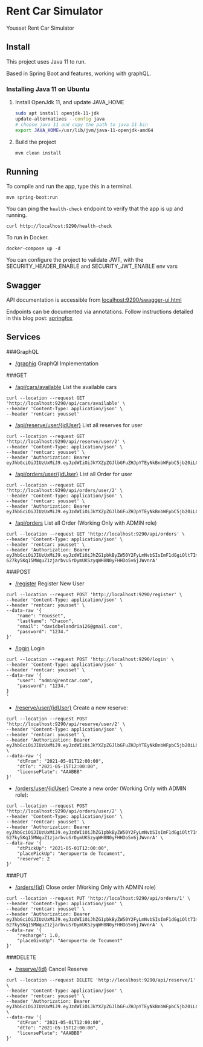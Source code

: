 # Rent Car Simulator

Yousset Rent Car Simulator

## Install

This project uses Java 11 to run. 

Based in Spring Boot and features, working with graphQL.

### Installing Java 11 on Ubuntu

1. Install OpenJdk 11, and update JAVA_HOME  
    ```bash
    sudo apt install openjdk-11-jdk
    update-alternatives --config java
    # choose java 11 and copy the path to java 11 bin
    export JAVA_HOME=/usr/lib/jvm/java-11-openjdk-amd64
    ```
    
2. Build the project

    ```bash
    mvn clean install
    ```
    
## Running

To compile and run the app, type this in a terminal. 

    mvn spring-boot:run 

You can ping the `health-check` endpoint to verify that the app is up and running.

    curl http://localhost:9290/health-check
    
To run in Docker. 

    docker-compose up -d
    
You can configure the project to validate JWT, with the SECURITY_HEADER_ENABLE and SECURITY_JWT_ENABLE env vars


## Swagger

API documentation is accessible from [localhost:9290/swagger-ui.html](http://localhost:9290/swagger-ui.html)

Endpoints can be documented via annotations. Follow instructions detailed in this blog post: [springfox](https://springfox.github.io/springfox/docs/current/)

## Services

###GraphQL
- [/graphiq](http://localhost:9290/graphiq) GraphQl Implementation

###GET
- [/api/cars/available](http://localhost:9290/api/cars/available) List the available cars
```
curl --location --request GET 'http://localhost:9290/api/cars/available' \
--header 'Content-Type: application/json' \
--header 'rentcar: yousset'
```
- [/api/reserve/user/{idUser}](http://localhost:9290/reserve/user/{idUser}) List all reserves for user
```
curl --location --request GET 'http://localhost:9290/api/reserve/user/2' \
--header 'Content-Type: application/json' \
--header 'rentcar: yousset' \
--header 'Authorization: Bearer eyJhbGciOiJIUzUxMiJ9.eyJzdWIiOiJkYXZpZGJlbGFuZHJpYTEyNkBnbWFpbC5jb20iLCJhdXRoIjpbeyJhdXRob3JpdHkiOiJVU0VSIn1dLCJpYXQiOjE2MTU5NTUyNDYsImV4cCI6MTYxNjA0MTY0Nn0.Jmr5ImuTtcdzH1EuBQb06ndt9MrTutTxPEHzKCRmEvFZ6JFxEQOazDJnDCSCEqIR_pTNJSumYGuQEBv6AqydjQ'
```
- [/api/orders/user/{idUser}](http://localhost:9290/orders/user/{idUser}) List all Order for user
```
curl --location --request GET 'http://localhost:9290/api/orders/user/2' \
--header 'Content-Type: application/json' \
--header 'rentcar: yousset' \
--header 'Authorization: Bearer eyJhbGciOiJIUzUxMiJ9.eyJzdWIiOiJkYXZpZGJlbGFuZHJpYTEyNkBnbWFpbC5jb20iLCJhdXRoIjpbeyJhdXRob3JpdHkiOiJVU0VSIn1dLCJpYXQiOjE2MTU5NTUyNDYsImV4cCI6MTYxNjA0MTY0Nn0.Jmr5ImuTtcdzH1EuBQb06ndt9MrTutTxPEHzKCRmEvFZ6JFxEQOazDJnDCSCEqIR_pTNJSumYGuQEBv6AqydjQ'
```

- [/api/orders](http://localhost:9290/orders) List all Order (Working Only with ADMIN role)
```
curl --location --request GET 'http://localhost:9290/api/orders' \
--header 'Content-Type: application/json' \
--header 'rentcar: yousset' \
--header 'Authorization: Bearer eyJhbGciOiJIUzUxMiJ9.eyJzdWIiOiJhZG1pbkByZW50Y2FyLmNvbSIsImF1dGgiOlt7ImF1dGhvcml0eSI6IkFETUlOIn1dLCJpYXQiOjE2MTU5NTUzMTYsImV4cCI6MTYxNjA0MTcxNn0.IPvfCQ5P9zdbfjEywEKBrCBDYFxp6d-627ky5Kq15MWquZ1zjarbvuSrDymUKSzyqWH8N0yFHHDo5v6jJWvnrA'
```

###POST
- [/register](http://localhost:9290/register) Register New User
```
curl --location --request POST 'http://localhost:9290/register' \
--header 'Content-Type: application/json' \
--header 'rentcar: yousset' \
--data-raw '{
    "name": "Yousset",
    "lastName": "Chacon",
    "email": "davidbelandria126@gmail.com",
    "password": "1234."
}'
```

- [/login](http://localhost:9290/login) Login
```
curl --location --request POST 'http://localhost:9290/login' \
--header 'Content-Type: application/json' \
--header 'rentcar: yousset' \
--data-raw '{
    "user": "admin@rentcar.com",
    "password": "1234."
}
'
```

- [/reserve/user/{idUser}](http://localhost:9290/reserve/user/{idUser}) Create a new reserve:
```
curl --location --request POST 'http://localhost:9290/api/reserve/user/2' \
--header 'Content-Type: application/json' \
--header 'rentcar: yousset' \
--header 'Authorization: Bearer eyJhbGciOiJIUzUxMiJ9.eyJzdWIiOiJkYXZpZGJlbGFuZHJpYTEyNkBnbWFpbC5jb20iLCJhdXRoIjpbeyJhdXRob3JpdHkiOiJVU0VSIn1dLCJpYXQiOjE2MTU5NTUyNDYsImV4cCI6MTYxNjA0MTY0Nn0.Jmr5ImuTtcdzH1EuBQb06ndt9MrTutTxPEHzKCRmEvFZ6JFxEQOazDJnDCSCEqIR_pTNJSumYGuQEBv6AqydjQ' \
--data-raw '{
    "dtFrom": "2021-05-01T12:00:00",
    "dtTo": "2021-05-15T12:00:00",
    "licensePlate": "AAABBB"
}'
```

- [/orders/user/{idUser}](http://localhost:9290//orders/user/{idUser}) Create a new order (Working Only with ADMIN role):
```
curl --location --request POST 'http://localhost:9290/api/orders/user/2' \
--header 'Content-Type: application/json' \
--header 'rentcar: yousset' \
--header 'Authorization: Bearer eyJhbGciOiJIUzUxMiJ9.eyJzdWIiOiJhZG1pbkByZW50Y2FyLmNvbSIsImF1dGgiOlt7ImF1dGhvcml0eSI6IkFETUlOIn1dLCJpYXQiOjE2MTU5NTUzMTYsImV4cCI6MTYxNjA0MTcxNn0.IPvfCQ5P9zdbfjEywEKBrCBDYFxp6d-627ky5Kq15MWquZ1zjarbvuSrDymUKSzyqWH8N0yFHHDo5v6jJWvnrA' \
--data-raw '{
    "dtPickUp": "2021-05-01T12:00:00",
    "placePickUp": "Aeropuerto de Tocument",
    "reserve": 2
}'
```

###PUT
- [/orders/{id}](http://localhost:9290/orders/{id}) Close order (Working Only with ADMIN role)
```
curl --location --request PUT 'http://localhost:9290/api/orders/1' \
--header 'Content-Type: application/json' \
--header 'rentcar: yousset' \
--header 'Authorization: Bearer eyJhbGciOiJIUzUxMiJ9.eyJzdWIiOiJhZG1pbkByZW50Y2FyLmNvbSIsImF1dGgiOlt7ImF1dGhvcml0eSI6IkFETUlOIn1dLCJpYXQiOjE2MTU5NTUzMTYsImV4cCI6MTYxNjA0MTcxNn0.IPvfCQ5P9zdbfjEywEKBrCBDYFxp6d-627ky5Kq15MWquZ1zjarbvuSrDymUKSzyqWH8N0yFHHDo5v6jJWvnrA' \
--data-raw '{
    "recharge": 1.0,
    "placeGiveUp": "Aeropuerto de Tocument"
}'
```

###DELETE
- [/reserve/{id}](http://localhost:9290/reserve/{id}) Cancel Reserve 
```
curl --location --request DELETE 'http://localhost:9290/api/reserve/1' \
--header 'Content-Type: application/json' \
--header 'rentcar: yousset' \
--header 'Authorization: Bearer eyJhbGciOiJIUzUxMiJ9.eyJzdWIiOiJkYXZpZGJlbGFuZHJpYTEyNkBnbWFpbC5jb20iLCJhdXRoIjpbeyJhdXRob3JpdHkiOiJVU0VSIn1dLCJpYXQiOjE2MTU5NTUyNDYsImV4cCI6MTYxNjA0MTY0Nn0.Jmr5ImuTtcdzH1EuBQb06ndt9MrTutTxPEHzKCRmEvFZ6JFxEQOazDJnDCSCEqIR_pTNJSumYGuQEBv6AqydjQ' \
--data-raw '{
    "dtFrom": "2021-05-01T12:00:00",
    "dtTo": "2021-05-15T12:00:00",
    "licensePlate": "AAABBB"
}'
```